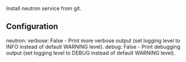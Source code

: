 Install neutron service from git.

Configuration
-------------

neutron:
  verbose: False
    - Print more verbose output (set logging level to INFO
      instead of default WARNING level).
  debug: False
    - Print debugging output (set logging level to DEBUG
      instead of default WARNING level).
